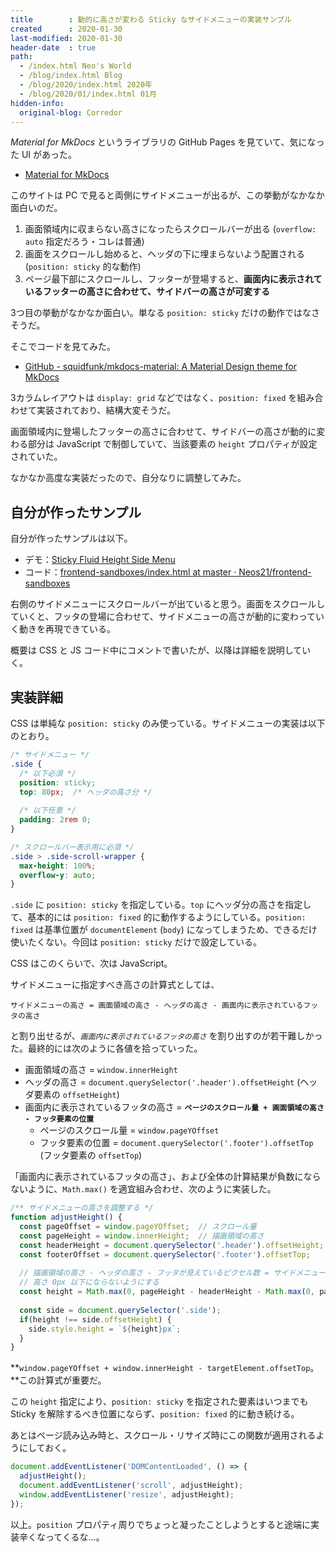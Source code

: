 ```yaml
---
title        : 動的に高さが変わる Sticky なサイドメニューの実装サンプル
created      : 2020-01-30
last-modified: 2020-01-30
header-date  : true
path:
  - /index.html Neo's World
  - /blog/index.html Blog
  - /blog/2020/index.html 2020年
  - /blog/2020/01/index.html 01月
hidden-info:
  original-blog: Corredor
---
```


*Material for MkDocs* というライブラリの GitHub Pages を見ていて、気になった UI があった。

- [Material for MkDocs](https://squidfunk.github.io/mkdocs-material/)

このサイトは PC で見ると両側にサイドメニューが出るが、この挙動がなかなか面白いのだ。

1. 画面領域内に収まらない高さになったらスクロールバーが出る (`overflow: auto` 指定だろう・コレは普通)
2. 画面をスクロールし始めると、ヘッダの下に埋まらないよう配置される (`position: sticky` 的な動作)
3. ページ最下部にスクロールし、フッターが登場すると、**画面内に表示されているフッターの高さに合わせて、サイドバーの高さが可変する**

3つ目の挙動がなかなか面白い。単なる `position: sticky` だけの動作ではなさそうだ。

そこでコードを見てみた。

- [GitHub - squidfunk/mkdocs-material: A Material Design theme for MkDocs](https://github.com/squidfunk/mkdocs-material)

3カラムレイアウトは `display: grid` などではなく、`position: fixed` を組み合わせて実装されており、結構大変そうだ。

画面領域内に登場したフッターの高さに合わせて、サイドバーの高さが動的に変わる部分は JavaScript で制御していて、当該要素の `height` プロパティが設定されていた。

なかなか高度な実装だったので、自分なりに調整してみた。

## 自分が作ったサンプル

自分が作ったサンプルは以下。

- デモ：[Sticky Fluid Height Side Menu](https://neos21.github.io/frontend-sandboxes/sticky-fluid-height-side-menu/index.html)
- コード：[frontend-sandboxes/index.html at master · Neos21/frontend-sandboxes](https://github.com/neos21/frontend-sandboxes/blob/master/sticky-fluid-height-side-menu/index.html)

右側のサイドメニューにスクロールバーが出ていると思う。画面をスクロールしていくと、フッタの登場に合わせて、サイドメニューの高さが動的に変わっていく動きを再現できている。

概要は CSS と JS コード中にコメントで書いたが、以降は詳細を説明していく。

## 実装詳細

CSS は単純な `position: sticky` のみ使っている。サイドメニューの実装は以下のとおり。

```css
/* サイドメニュー */
.side {
  /* 以下必須 */
  position: sticky;
  top: 80px;  /* ヘッダの高さ分 */
  
  /* 以下任意 */
  padding: 2rem 0;
}

/* スクロールバー表示用に必須 */
.side > .side-scroll-wrapper {
  max-height: 100%;
  overflow-y: auto;
}
```

`.side` に `position: sticky` を指定している。`top` にヘッダ分の高さを指定して、基本的には `position: fixed` 的に動作するようにしている。`position: fixed` は基準位置が `documentElement` (`body`) になってしまうため、できるだけ使いたくない。今回は `position: sticky` だけで設定している。

CSS はこのくらいで、次は JavaScript。

サイドメニューに指定すべき高さの計算式としては、

```
サイドメニューの高さ = 画面領域の高さ - ヘッダの高さ - 画面内に表示されているフッタの高さ
```

と割り出せるが、*`画面内に表示されているフッタの高さ`* を割り出すのが若干難しかった。最終的には次のように各値を拾っていった。

- 画面領域の高さ = `window.innerHeight`
- ヘッダの高さ = `document.querySelector('.header').offsetHeight` (ヘッダ要素の `offsetHeight`)
- 画面内に表示されているフッタの高さ = **`ページのスクロール量 + 画面領域の高さ - フッタ要素の位置`**
  - ページのスクロール量 = `window.pageYOffset`
  - フッタ要素の位置 = `document.querySelector('.footer').offsetTop` (フッタ要素の `offsetTop`)

「画面内に表示されているフッタの高さ」、および全体の計算結果が負数にならないように、`Math.max()` を適宜組み合わせ、次のように実装した。

```javascript
/** サイドメニューの高さを調整する */
function adjustHeight() {
  const pageOffset = window.pageYOffset;  // スクロール量
  const pageHeight = window.innerHeight;  // 描画領域の高さ
  const headerHeight = document.querySelector('.header').offsetHeight;  // ヘッダの高さ
  const footerOffset = document.querySelector('.footer').offsetTop;     // ページ上部からのフッタの登場位置
  
  // 描画領域の高さ - ヘッダの高さ - フッタが見えているピクセル数 = サイドメニューの高さ
  // 高さ 0px 以下にならないようにする
  const height = Math.max(0, pageHeight - headerHeight - Math.max(0, pageOffset + pageHeight - footerOffset));
  
  const side = document.querySelector('.side');
  if(height !== side.offsetHeight) {
    side.style.height = `${height}px`;
  }
}
```

**`window.pageYOffset + window.innerHeight - targetElement.offsetTop`。**この計算式が重要だ。

この `height` 指定により、`position: sticky` を指定された要素はいつまでも Sticky を解除するべき位置にならず、`position: fixed` 的に動き続ける。

あとはページ読み込み時と、スクロール・リサイズ時にこの関数が適用されるようにしておく。

```javascript
document.addEventListener('DOMContentLoaded', () => {
  adjustHeight();
  document.addEventListener('scroll', adjustHeight);
  window.addEventListener('resize', adjustHeight);
});
```

以上。`position` プロパティ周りでちょっと凝ったことしようとすると途端に実装辛くなってくるな…。
